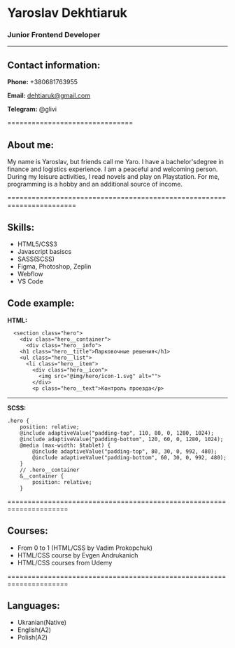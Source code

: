 # **Yaroslav Dekhtiaruk**
### Junior Frontend Developer

*******************************

## **Contact information:**

**Phone:** +380681763955  

**Email:** dehtiaruk@gmail.com  

**Telegram:** @glivi

===============================

## **About me:**

My name is Yaroslav, but friends call me Yaro. 
I have a bachelor'sdegree in finance and logistics experience. 
I am a peaceful and welcoming person. During my leisure activities, 
I read novels and play on Playstation. For me, programming is a hobby
and an additional source of income.

=======================================================================

## **Skills:**

- HTML5/CSS3
- Javascript basiscs
- SASS(SCSS)
- Figma, Photoshop, Zeplin
- Webflow
- VS Code

## **Code example:**

**HTML:**
```
  <section class="hero">
    <div class="hero__container">
      <div class="hero__info">
  	<h1 class="hero__title">Парковочные решения</h1>
  	<ul class="hero__list">
  	  <li class="hero__item">
  	    <div class="hero__icon">
  	      <img src="@img/hero/icon-1.svg" alt="">
  	    </div>
  	    <p class="hero__text">Контроль проезда</p>
```
------------------------
**SCSS:**
```
.hero {
	position: relative;
	@include adaptiveValue("padding-top", 110, 80, 0, 1280, 1024);
	@include adaptiveValue("padding-bottom", 120, 60, 0, 1280, 1024);
	@media (max-width: $tablet) {
		@include adaptiveValue("padding-top", 80, 30, 0, 992, 480);
		@include adaptiveValue("padding-bottom", 60, 30, 0, 992, 480);
	}
	// .hero__container
	&__container {
		position: relative;
	}           
```       
=====================================================================
            
## **Courses:**
            
- From 0 to 1 (HTML/CSS by Vadim Prokopchuk)
- HTML/CSS course by Evgen Andrukanich
- HTML/CSS courses from Udemy
            
=====================================================================
            
## **Languages:**

- Ukranian(Native)
- English(A2)
- Polish(A2)